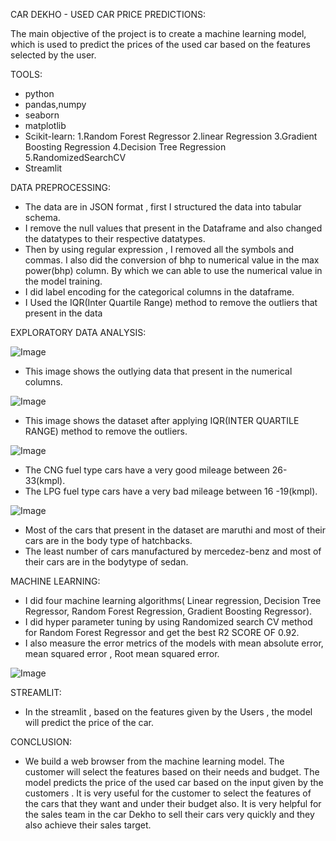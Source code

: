 CAR DEKHO - USED CAR PRICE PREDICTIONS:

The main objective of the project is to create a machine learning model, which is used to predict the prices of the used car based on the features selected by the user.

TOOLS:

* python
* pandas,numpy
* seaborn
* matplotlib
* Scikit-learn: 1.Random Forest Regressor 2.linear Regression 3.Gradient Boosting Regression 4.Decision Tree Regression 5.RandomizedSearchCV
* Streamlit

  
DATA PREPROCESSING: 
* The data are in JSON format , first I structured the data into tabular schema.
* I remove the null values that present in the Dataframe and also changed the datatypes to their respective datatypes.
* Then by using regular expression , I removed all the symbols and commas. I also did the conversion of bhp to numerical value in the max power(bhp) column. By which we can
 able to use the numerical value in the model training.
* I did label encoding  for the categorical columns in the dataframe.
* I Used the IQR(Inter Quartile Range) method to remove the outliers that present in the data

EXPLORATORY DATA ANALYSIS:


![Image](https://github.com/user-attachments/assets/cac5c1d8-4295-4cfd-b145-a04c70e44b6f)
* This image shows the outlying data that present in the numerical columns.


![Image](https://github.com/user-attachments/assets/c9d59ec5-4820-4572-b9c3-6189b783ff90)
* This image shows the dataset after applying IQR(INTER QUARTILE RANGE) method to remove the outliers.

![Image](https://github.com/user-attachments/assets/10c468a6-460f-4b44-b5ad-3b17d70782ee)
* The CNG fuel type cars have a very good mileage between  26-33(kmpl).
* The LPG fuel type cars have a very bad mileage between  16 -19(kmpl).

![Image](https://github.com/user-attachments/assets/48c8545d-fcbe-4b99-b89d-556aeaef2a7a)
* Most of the cars that present in the dataset are maruthi  and most of their cars are in the body type of hatchbacks.
* The least number of cars manufactured by mercedez-benz and most of their cars are in the bodytype of sedan.

MACHINE LEARNING:

* I did four machine learning algorithms( Linear regression, Decision Tree Regressor, Random Forest Regression, Gradient Boosting Regressor).
* I did hyper parameter tuning by using Randomized search CV method for Random Forest Regressor and get the best R2 SCORE OF 0.92.
* I also measure the error metrics of the models with mean absolute error, mean squared error , Root mean squared error.

![Image](https://github.com/user-attachments/assets/5162441c-625e-4337-ad5b-2f6a4e82b43f)

STREAMLIT:
* In the streamlit , based on the features given by the Users , the model will predict the price of the car.

CONCLUSION:
* We build a web browser from the machine learning model. The  customer will select  the features  based on their needs and budget. The model predicts the price of the used car based on the input given by the customers . It is very useful for the customer to select the features of the cars that they want and under their budget also. It is very helpful for the sales team in the car Dekho to sell their cars very  quickly and they also achieve their sales target.


  










